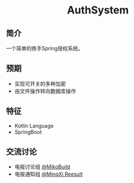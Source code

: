 <div align="center">
    <h1> AuthSystem </h1>
</div>

## 简介

一个简单的练手Spring授权系统。

## 预期

- 实现可开关的多种加密
- 由文件操作转向数据库操作

## 特征

- Kotlin Language
- SpringBoot

## 交流讨论

- 电报讨论组 [@MikoBuild](https://t.me/MikoBuild)
- 电报通知组 [@MingXi Reesult](https://t.me/mingxi235)